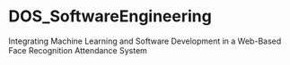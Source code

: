 # DOS_SoftwareEngineering
Integrating Machine Learning and Software Development in a Web-Based Face Recognition Attendance System
